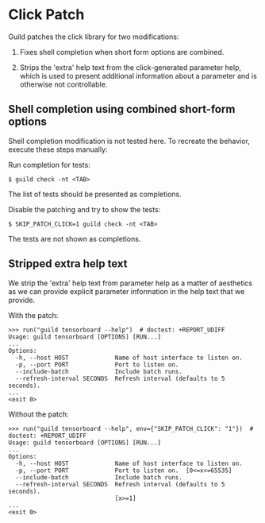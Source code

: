# Click Patch

Guild patches the click library for two modifications:

1. Fixes shell completion when short form options are combined.

2. Strips the 'extra' help text from the click-generated parameter
   help, which is used to present additional information about a
   parameter and is otherwise not controllable.

## Shell completion using combined short-form options

Shell completion modification is not tested here. To recreate the
behavior, execute these steps manually:

Run completion for tests:

    $ guild check -nt <TAB>

The list of tests should be presented as completions.

Disable the patching and try to show the tests:

    $ SKIP_PATCH_CLICK=1 guild check -nt <TAB>

The tests are not shown as completions.

## Stripped extra help text

We strip the 'extra' help text from parameter help as a matter of
aesthetics as we can provide explicit parameter information in the
help text that we provide.

With the patch:

    >>> run("guild tensorboard --help")  # doctest: +REPORT_UDIFF
    Usage: guild tensorboard [OPTIONS] [RUN...]
    ...
    Options:
      -h, --host HOST             Name of host interface to listen on.
      -p, --port PORT             Port to listen on.
      --include-batch             Include batch runs.
      --refresh-interval SECONDS  Refresh interval (defaults to 5 seconds).
    ...
    <exit 0>

Without the patch:

    >>> run("guild tensorboard --help", env={"SKIP_PATCH_CLICK": "1"})  # doctest: +REPORT_UDIFF
    Usage: guild tensorboard [OPTIONS] [RUN...]
    ...
    Options:
      -h, --host HOST             Name of host interface to listen on.
      -p, --port PORT             Port to listen on.  [0<=x<=65535]
      --include-batch             Include batch runs.
      --refresh-interval SECONDS  Refresh interval (defaults to 5 seconds).
                                  [x>=1]
    ...
    <exit 0>
